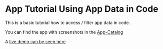 # App Tutorial Using App Data in Code

This is a basic tutorial how to access / filter app data in code.

You can find the app with screenshots in the [App-Catalog](https://2sxc.org/en/apps/app/work-with-raw-internal-data-in-razor-v2)

A [live demo can be seen here](https://2sxc.org/dnn-app-demos/en/Apps/Tutorial-Work-with-data-from-the-Internal-DB-using-Razor)